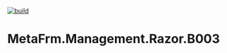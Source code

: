 [![build](https://github.com/MetaFrm/MetaFrm.Management.Razor.B003/actions/workflows/build.yml/badge.svg)](https://github.com/MetaFrm/MetaFrm.Management.Razor.B003/actions/workflows/build.yml)

# MetaFrm.Management.Razor.B003
